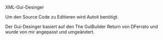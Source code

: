 XML-Gui-Desinger

Um den Source Code zu Editieren wird Autoit benötigt.

Der Gui-Desinger basiert auf den 
The GuiBuilder Return von DFerrato und wurde von mir angepasst und umgeändert.
